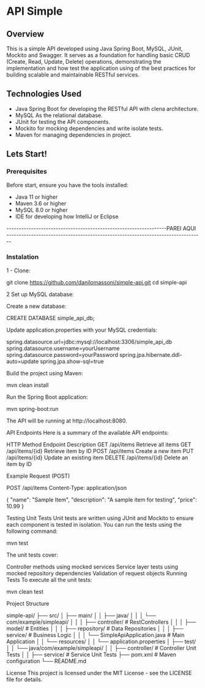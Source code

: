 # API Simple 

## Overview 

This is a simple API developed using Java Spring Boot, MySQL, JUnit, Mockito and Swagger. It serves as a foundation for handling basic CRUD (Create, Read, Update, Delete) operations, demonstrating the implementation and how test the application using of the best practices for building scalable and maintainable RESTful services. 

## Technologies Used

- Java Spring Boot for developing the RESTful API with clena architecture. 
- MySQL As the relational database. 
- JUnit for testing the API components.
- Mockito for mocking dependencies and write isolate tests. 
- Maven for managing dependencies in project. 

## Lets Start! 

### Prerequisites 

Before start, ensure you have the tools installed: 
- Java 11 or higher
- Maven 3.6 or higher
- MySQL 8.0 or higher
- IDE for developing how IntelliJ or Eclipse

-----------------------------------------------------------------PAREI AQUI --------------------------------------------------------------------------------

### Instalation 

1 - Clone: 

git clone https://github.com/danilomassoni/simple-api.git
cd simple-api

2 Set up MySQL database: 

Create a new database: 

CREATE DATABASE simple_api_db;

Update application.properties with your MySQL credentials:

spring.datasource.url=jdbc:mysql://localhost:3306/simple_api_db
spring.datasource.username=yourUsername
spring.datasource.password=yourPassword
spring.jpa.hibernate.ddl-auto=update
spring.jpa.show-sql=true

Build the project using Maven:

mvn clean install

Run the Spring Boot application:

mvn spring-boot:run

The API will be running at http://localhost:8080.

API Endpoints
Here is a summary of the available API endpoints:

HTTP Method	Endpoint	Description
GET	/api/items	Retrieve all items
GET	/api/items/{id}	Retrieve item by ID
POST	/api/items	Create a new item
PUT	/api/items/{id}	Update an existing item
DELETE	/api/items/{id}	Delete an item by ID

Example Request (POST)

POST /api/items
Content-Type: application/json

{
  "name": "Sample Item",
  "description": "A sample item for testing",
  "price": 10.99
}


Testing
Unit Tests
Unit tests are written using JUnit and Mockito to ensure each component is tested in isolation. You can run the tests using the following command:

mvn test

The unit tests cover:

Controller methods using mocked services
Service layer tests using mocked repository dependencies
Validation of request objects
Running Tests
To execute all the unit tests:


mvn clean test

Project Structure

simple-api/
├── src/
│   ├── main/
│   │   ├── java/
│   │   │   └── com/example/simpleapi/
│   │   │       ├── controller/     # RestControllers
│   │   │       ├── model/          # Entities
│   │   │       ├── repository/     # Data Repositories
│   │   │       ├── service/        # Business Logic
│   │   │       └── SimpleApiApplication.java # Main Application
│   │   └── resources/
│   │       └── application.properties
│   ├── test/
│   │   └── java/com/example/simpleapi/
│   │       ├── controller/         # Controller Unit Tests
│   │       ├── service/            # Service Unit Tests
├── pom.xml                         # Maven configuration
└── README.md


License
This project is licensed under the MIT License - see the LICENSE file for details.









